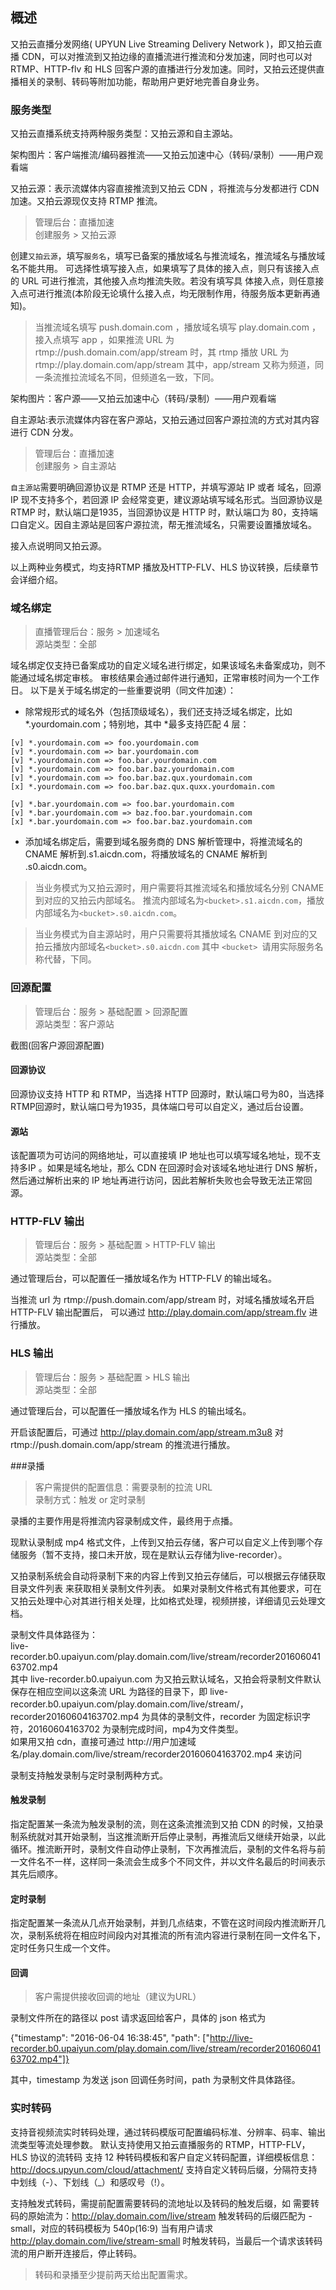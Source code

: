 ## 概述
又拍云直播分发网络( UPYUN Live Streaming Delivery Network )，即又拍云直播 CDN，可以对推流到又拍边缘的直播流进行推流和分发加速，同时也可以对 RTMP、HTTP-flv 和 HLS 回客户源的直播进行分发加速。同时，又拍云还提供直播相关的录制、转码等附加功能，帮助用户更好地完善自身业务。

### 服务类型
又拍云直播系统支持两种服务类型：又拍云源和自主源站。

架构图片：客户端推流/编码器推流——又拍云加速中心（转码/录制）——用户观看端

又拍云源：表示流媒体内容直接推流到又拍云 CDN ，将推流与分发都进行 CDN 加速。又拍云源现仅支持 RTMP 推流。

> 管理后台：直播加速   
> 创建服务 > 又拍云源

创建`又拍云源`，填写`服务名`，填写已备案的播放域名与推流域名，推流域名与播放域名不能共用。
可选择性填写接入点，如果填写了具体的接入点，则只有该接入点的 URL 可进行推流，其他接入点均推流失败。若没有填写具
体接入点，则任意接入点可进行推流(本阶段无论填什么接入点，均无限制作用，待服务版本更新再通知)。

> 当推流域名填写 push.domain.com ，播放域名填写 play.domain.com ，接入点填写 app ，如果推流 URL 为 rtmp://push.domain.com/app/stream 时，其 rtmp 播放 URL 为 rtmp://play.domain.com/app/stream
> 其中，app/stream 又称为频道，同一条流推拉流域名不同，但频道名一致，下同。

架构图片：客户源——又拍云加速中心（转码/录制）——用户观看端

自主源站:表示流媒体内容在客户源站，又拍云通过回客户源拉流的方式对其内容进行 CDN 分发。

> 管理后台：直播加速   
> 创建服务 > 自主源站

`自主源站`需要明确回源协议是 RTMP 还是 HTTP，并填写源站 IP 或者 域名，回源 IP 现不支持多个，若回源 IP 会经常变更，建议源站填写域名形式。当回源协议是 RTMP 时，默认端口是1935，当回源协议是 HTTP 时，默认端口为 80，支持端口自定义。因自主源站是回客户源拉流，帮无推流域名，只需要设置播放域名。

接入点说明同又拍云源。

以上两种业务模式，均支持RTMP 播放及HTTP-FLV、HLS 协议转换，后续章节会详细介绍。

### 域名绑定

> 直播管理后台：服务 > 加速域名  
> 源站类型：全部

域名绑定仅支持已备案成功的自定义域名进行绑定，如果该域名未备案成功，则不能通过域名绑定审核。
审核结果会通过邮件进行通知，正常审核时间为一个工作日。
以下是关于域名绑定的一些重要说明（同文件加速）：

* 除常规形式的域名外（包括顶级域名），我们还支持泛域名绑定，比如 *.yourdomain.com；特别地，其中 *最多支持匹配 4 层：

```
[v] *.yourdomain.com => foo.yourdomain.com
[v] *.yourdomain.com => bar.yourdomain.com
[v] *.yourdomain.com => foo.bar.yourdomain.com
[v] *.yourdomain.com => foo.bar.baz.yourdomain.com
[v] *.yourdomain.com => foo.bar.baz.qux.yourdomain.com
[x] *.yourdomain.com => foo.bar.baz.qux.quxx.yourdomain.com

[v] *.bar.yourdomain.com => foo.bar.yourdomain.com
[v] *.bar.yourdomain.com => baz.foo.bar.yourdomain.com
[x] *.bar.yourdomain.com => foo.bar.baz.yourdomain.com
```

* 添加域名绑定后，需要到域名服务商的 DNS 解析管理中，将推流域名的 CNAME 解析到<bucket>.s1.aicdn.com，将播放域名的 CNAME 解析到 <bucket>.s0.aicdn.com。

> 当业务模式为又拍云源时，用户需要将其推流域名和播放域名分别 CNAME 到对应的又拍云内部域名。 推流内部域名为`<bucket>.s1.aicdn.com`，播放内部域名为`<bucket>.s0.aicdn.com`。

> 当业务模式为自主源站时，用户只需要将其播放域名 CNAME 到对应的又拍云播放内部域名`<bucket>.s0.aicdn.com`
其中 `<bucket> `请用实际服务名称代替，下同。
### 回源配置
> 管理后台：服务 > 基础配置 > 回源配置  
> 源站类型：客户源站

截图(回客户源回源配置)

#### 回源协议
回源协议支持 HTTP 和 RTMP，当选择 HTTP 回源时，默认端口号为80，当选择RTMP回源时，默认端口号为1935，具体端口号可以自定义，通过后台设置。
#### 源站
该配置项为可访问的网络地址，可以直接填 IP 地址也可以填写域名地址，现不支持多IP 。如果是域名地址，那么 CDN 在回源时会对该域名地址进行 DNS 解析，然后通过解析出来的 IP 地址再进行访问，因此若解析失败也会导致无法正常回源。

### HTTP-FLV 输出
> 管理后台：服务 > 基础配置 > HTTP-FLV 输出  
> 源站类型：全部

通过管理后台，可以配置任一播放域名作为 HTTP-FLV 的输出域名。

当推流 url 为 rtmp://push.domain.com/app/stream 时，对域名播放域名开启 HTTP-FLV 输出配置后， 可以通过 http://play.domain.com/app/stream.flv 进行播放。
### HLS 输出
> 管理后台：服务 > 基础配置 > HLS 输出  
> 源站类型：全部

通过管理后台，可以配置任一播放域名作为 HLS 的输出域名。

开启该配置后，可通过 http://play.domain.com/app/stream.m3u8 对 rtmp://push.domain.com/app/stream 的推流进行播放。

###录播
> 客户需提供的配置信息：需要录制的拉流 URL  
> 录制方式：触发 or 定时录制

录播的主要作用是将推流内容录制成文件，最终用于点播。

现默认录制成 mp4 格式文件，上传到又拍云存储，客户可以自定义上传到哪个存储服务（暂不支持，接口未开放，现在是默认云存储为live-recorder）。

又拍录制系统会自动将录制下来的内容上传到又拍云存储后，可以根据云存储获取目录文件列表 来获取相关录制文件列表。
如果对录制文件格式有其他要求，可在又拍云处理中心对其进行相关处理，比如格式处理，视频拼接，详细请见云处理文档。

录制文件具体路径为：  
live-recorder.b0.upaiyun.com/play.domain.com/live/stream/recorder20160604163702.mp4  
其中 live-recorder.b0.upaiyun.com 为又拍云默认域名，又拍会将录制文件默认保存在相应空间以这条流 URL 为路径的目录下，即 live-recorder.b0.upaiyun.com/play.domain.com/live/stream/，  
recorder20160604163702.mp4 为具体的录制文件，recorder 为固定标识字符，20160604163702 为录制完成时间，mp4为文件类型。   
如果用又拍 cdn，直接可通过 http://用户加速域名/play.domain.com/live/stream/recorder20160604163702.mp4 来访问

录制支持触发录制与定时录制两种方式。

#### 触发录制
指定配置某一条流为触发录制的流，则在这条流推流到又拍 CDN 的时候，又拍录制系统就对其开始录制，当这推流断开后停止录制，再推流后又继续开始录，以此循环。推流断开时，录制文件自动停止录制，下次再推流后，录制的文件名将与前一文件名不一样，这样同一条流会生成多个不同文件，并以文件名最后的时间表示其先后顺序。

#### 定时录制
指定配置某一条流从几点开始录制，并到几点结束，不管在这时间段内推流断开几次，录制系统将在相应时间段内对其推流的所有流内容进行录制在同一文件名下，定时任务只生成一个文件。

#### 回调
>客户需提供接收回调的地址（建议为URL）

录制文件所在的路径以 post 请求返回给客户，具体的 json 格式为

{"timestamp": "2016-06-04 16:38:45",   "path": ["http://live-recorder.b0.upaiyun.com/play.domain.com/live/stream/recorder20160604163702.mp4"]}

其中，timestamp 为发送 json 回调任务时间，path 为录制文件具体路径。

### 实时转码
支持音视频流实时转码处理，通过转码模版可配置编码标准、分辨率、码率、输出流类型等流处理参数。
默认支持使用又拍云直播服务的 RTMP，HTTP-FLV，HLS 协议的流转码 支持 12 种转码模板和客户自定义转码配置，详细模板信息：http://docs.upyun.com/cloud/attachment/ 支持自定义转码后缀，分隔符支持中划线（-）、下划线（_）和感叹号（!）。

支持触发式转码，需提前配置需要转码的流地址以及转码的触发后缀，如 需要转码的原始流为：http://play.domain.com/live/stream 触发转码的后缀匹配为 -small，对应的转码模板为 540p(16:9) 当有用户请求 http://play.domain.com/live/stream-small 时触发转码，当最后一个请求该转码流的用户断开连接后，停止转码。

> 转码和录播至少提前两天给出配置需求。
